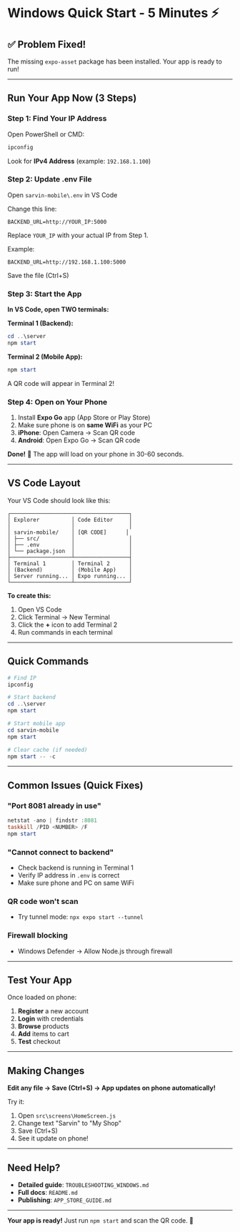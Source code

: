 # Windows Quick Start - 5 Minutes ⚡

## ✅ Problem Fixed!

The missing `expo-asset` package has been installed. Your app is ready to run!

---

## Run Your App Now (3 Steps)

### Step 1: Find Your IP Address

Open PowerShell or CMD:
```powershell
ipconfig
```

Look for **IPv4 Address** (example: `192.168.1.100`)

### Step 2: Update .env File

Open `sarvin-mobile\.env` in VS Code

Change this line:
```
BACKEND_URL=http://YOUR_IP:5000
```

Replace `YOUR_IP` with your actual IP from Step 1.

Example:
```
BACKEND_URL=http://192.168.1.100:5000
```

Save the file (Ctrl+S)

### Step 3: Start the App

**In VS Code, open TWO terminals:**

**Terminal 1 (Backend):**
```powershell
cd ..\server
npm start
```

**Terminal 2 (Mobile App):**
```powershell
npm start
```

A QR code will appear in Terminal 2!

### Step 4: Open on Your Phone

1. Install **Expo Go** app (App Store or Play Store)
2. Make sure phone is on **same WiFi** as your PC
3. **iPhone**: Open Camera → Scan QR code
4. **Android**: Open Expo Go → Scan QR code

**Done!** 🎉 The app will load on your phone in 30-60 seconds.

---

## VS Code Layout

Your VS Code should look like this:

```
┌─────────────────────────────────────┐
│ Explorer          │ Code Editor     │
│                   │                 │
│ sarvin-mobile/    │ [QR CODE]      │
│ ├── src/          │                 │
│ ├── .env          │                 │
│ └── package.json  │                 │
├───────────────────┴─────────────────┤
│ Terminal 1        │ Terminal 2      │
│ (Backend)         │ (Mobile App)    │
│ Server running... │ Expo running... │
└───────────────────┴─────────────────┘
```

**To create this:**
1. Open VS Code
2. Click Terminal → New Terminal
3. Click the **+** icon to add Terminal 2
4. Run commands in each terminal

---

## Quick Commands

```powershell
# Find IP
ipconfig

# Start backend
cd ..\server
npm start

# Start mobile app
cd sarvin-mobile
npm start

# Clear cache (if needed)
npm start -- -c
```

---

## Common Issues (Quick Fixes)

### "Port 8081 already in use"
```powershell
netstat -ano | findstr :8081
taskkill /PID <NUMBER> /F
npm start
```

### "Cannot connect to backend"
- Check backend is running in Terminal 1
- Verify IP address in `.env` is correct
- Make sure phone and PC on same WiFi

### QR code won't scan
- Try tunnel mode: `npx expo start --tunnel`

### Firewall blocking
- Windows Defender → Allow Node.js through firewall

---

## Test Your App

Once loaded on phone:
1. **Register** a new account
2. **Login** with credentials
3. **Browse** products
4. **Add** items to cart
5. **Test** checkout

---

## Making Changes

**Edit any file → Save (Ctrl+S) → App updates on phone automatically!**

Try it:
1. Open `src\screens\HomeScreen.js`
2. Change text "Sarvin" to "My Shop"
3. Save (Ctrl+S)
4. See it update on phone!

---

## Need Help?

- **Detailed guide**: `TROUBLESHOOTING_WINDOWS.md`
- **Full docs**: `README.md`
- **Publishing**: `APP_STORE_GUIDE.md`

---

**Your app is ready!** Just run `npm start` and scan the QR code. 🚀
